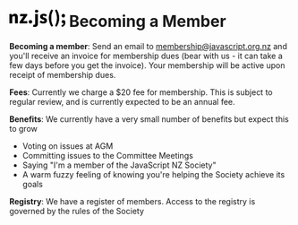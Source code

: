 # <img src="https://raw.githubusercontent.com/JavaScript-NZ/Society-Logo/master/png/javascript-new-zealand-logo.png" width="100"> Becoming a Member

**Becoming a member**: Send an email to [membership@javascript.org.nz](mailto:membership@javascript.org.nz) and you'll receive an invoice for membership dues (bear with us - it can take a few days before you get the invoice). Your membership will be active upon receipt of membership dues.

**Fees**: Currently we charge a $20 fee for membership. This is subject to regular review, and is currently expected to be an annual fee.

**Benefits**: We currently have a very small number of benefits but expect this to grow
* Voting on issues at AGM
* Committing issues to the Committee Meetings
* Saying "I'm a member of the JavaScript NZ Society"
* A warm fuzzy feeling of knowing you're helping the Society achieve its goals

**Registry**: We have a register of members. Access to the registry is governed by the rules of the Society
